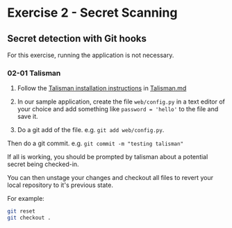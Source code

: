 # Exercise 2 - Secret Scanning

## Secret detection with Git hooks

For this exercise, running the application is not necessary.

### 02-01 Talisman

1. Follow the [Talisman installation instructions](00_setup.md#Installing_Talisman) in [Talisman.md](talisman.md)

2. In our sample application, create the file `web/config.py` in a text editor of your choice and add something like `password = 'hello'` to the file and save it.

3. Do a git add of the file. e.g. `git add web/config.py`.

Then do a git commit. e.g. `git commit -m "testing talisman"`

If all is working, you should be prompted by talisman about a potential secret being checked-in.

You can then unstage your changes and checkout all files to revert your local repository to it's previous state.

For example:

```sh
git reset
git checkout .
```